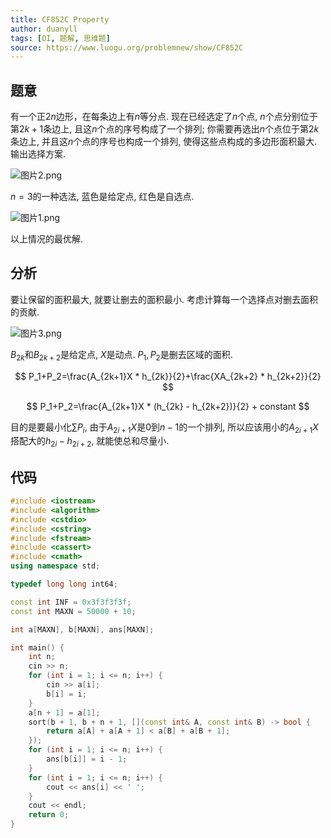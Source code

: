 ```yaml
---
title: CF852C Property
author: duanyll
tags: [OI, 题解, 思维题]
source: https://www.luogu.org/problemnew/show/CF852C
---
```


## 题意

有一个正$2n$边形，在每条边上有$n$等分点. 现在已经选定了$n$个点, $n$个点分别位于第$2k+1$条边上, 且这$n$个点的序号构成了一个排列; 你需要再选出$n$个点位于第$2k$条边上, 并且这$n$个点的序号也构成一个排列, 使得这些点构成的多边形面积最大. 输出选择方案.

![图片2.png](https://i.loli.net/2019/07/23/5d36ec7a80c2052041.png)

$n=3$的一种选法, 蓝色是给定点, 红色是自选点.

![图片1.png](https://i.loli.net/2019/07/23/5d36ec7a80c7165340.png)

以上情况的最优解.

## 分析

要让保留的面积最大, 就要让删去的面积最小. 考虑计算每一个选择点对删去面积的贡献.

![图片3.png](https://i.loli.net/2019/07/23/5d36ec7a80e4a98760.png)

$B_{2k}$和$B_{2k+2}$是给定点, $X$是动点. $P_1, P_2$是删去区域的面积.

$$
P_1+P_2=\frac{A_{2k+1}X * h_{2k}}{2}+\frac{XA_{2k+2} * h_{2k+2}}{2}
$$

$$
P_1+P_2=\frac{A_{2k+1}X * (h_{2k} - h_{2k+2})}{2} + constant
$$

目的是要最小化$\sum{P_i}$, 由于$A_{2i+1}X$是$0$到$n-1$的一个排列, 所以应该用小的$A_{2i+1}X$搭配大的$h_{2i}-h_{2i+2}$, 就能使总和尽量小.

## 代码

```cpp
#include <iostream>
#include <algorithm>
#include <cstdio>
#include <cstring>
#include <fstream>
#include <cassert>
#include <cmath>
using namespace std;

typedef long long int64;

const int INF = 0x3f3f3f3f;
const int MAXN = 50000 + 10;

int a[MAXN], b[MAXN], ans[MAXN];

int main() {
    int n;
    cin >> n;
    for (int i = 1; i <= n; i++) {
        cin >> a[i];
        b[i] = i;
    }
    a[n + 1] = a[1];
    sort(b + 1, b + n + 1, [](const int& A, const int& B) -> bool {
        return a[A] + a[A + 1] < a[B] + a[B + 1];
    });
    for (int i = 1; i <= n; i++) {
        ans[b[i]] = i - 1;
    }
    for (int i = 1; i <= n; i++) {
        cout << ans[i] << ' ';
    }
    cout << endl;
    return 0;
}
```